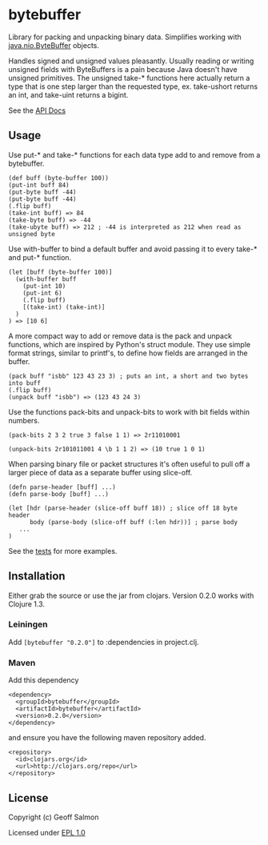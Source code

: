 # bytebuffer

Library for packing and unpacking binary data. Simplifies working with
[java.nio.ByteBuffer](http://java.sun.com/j2se/1.5.0/docs/api/java/nio/ByteBuffer.html)
objects.

Handles signed and unsigned values pleasantly. Usually reading or
writing unsigned fields with ByteBuffers is a pain because Java
doesn't have unsigned primitives. The unsigned take-* functions here
actually return a type that is one step larger than the requested
type, ex. take-ushort returns an int, and take-uint returns a
bigint. 

See the [API Docs](http://geoffsalmon.github.com/bytebuffer/index.html)

## Usage

Use put-* and take-* functions for each data type add to and remove
from a bytebuffer.

    (def buff (byte-buffer 100))
    (put-int buff 84)
    (put-byte buff -44)
    (put-byte buff -44)
    (.flip buff)
    (take-int buff) => 84
    (take-byte buff) => -44
    (take-ubyte buff) => 212 ; -44 is interpreted as 212 when read as unsigned byte

Use with-buffer to bind a default buffer and avoid passing it to every
take-* and put-* function.

    (let [buff (byte-buffer 100)]
      (with-buffer buff
        (put-int 10)
        (put-int 6)
        (.flip buff)
        [(take-int) (take-int)]
      )
    ) => [10 6]

A more compact way to add or remove data is the pack and unpack
functions, which are inspired by Python's struct module. They use
simple format strings, similar to printf's, to define how fields are
arranged in the buffer.

    (pack buff "isbb" 123 43 23 3) ; puts an int, a short and two bytes into buff
    (.flip buff)
    (unpack buff "isbb") => (123 43 24 3)

Use the functions pack-bits and unpack-bits to work with bit fields
within numbers.

    (pack-bits 2 3 2 true 3 false 1 1) => 2r11010001

    (unpack-bits 2r101011001 4 \b 1 1 2) => (10 true 1 0 1)

When parsing binary file or packet structures it's often useful to
pull off a larger piece of data as a separate buffer using slice-off.

    (defn parse-header [buff] ...)
    (defn parse-body [buff] ...)

    (let [hdr (parse-header (slice-off buff 18)) ; slice off 18 byte header
          body (parse-body (slice-off buff (:len hdr))] ; parse body
       ...
    )

See the
[tests](http://github.com/geoffsalmon/bytebuffer/blob/master/test/bytebuffer/buff_test.clj)
for more examples.

## Installation

Either grab the source or use the jar from clojars. Version 0.2.0
works with Clojure 1.3.

### Leiningen

Add `[bytebuffer "0.2.0"]` to :dependencies in project.clj.

### Maven

Add this dependency

    <dependency>
      <groupId>bytebuffer</groupId>
      <artifactId>bytebuffer</artifactId>
      <version>0.2.0</version>
    </dependency>

and ensure you have the following maven repository added.

    <repository>
      <id>clojars.org</id>
      <url>http://clojars.org/repo</url>
    </repository>

## License

Copyright (c) Geoff Salmon

Licensed under [EPL 1.0](http://www.eclipse.org/legal/epl-v10.html)
